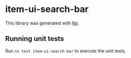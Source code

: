 # item-ui-search-bar

This library was generated with [Nx](https://nx.dev).

## Running unit tests

Run `nx test item-ui-search-bar` to execute the unit tests.
